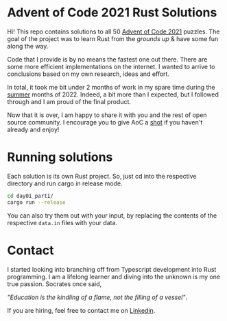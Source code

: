 # Advent of Code 2021 Rust Solutions 

Hi! This repo contains solutions to all 50 [Advent of Code 2021](https://adventofcode.com/2021) puzzles.
The goal of the project was to learn Rust from the *grounds up* & have some fun along the way.

Code that I provide is by no means the fastest one out there. There are some more efficient implementations on the internet.
I wanted to arrive to conclusions based on my own research, ideas and effort.

In total, it took me bit under 2 months of work in my spare time during the [summer](https://en.wikipedia.org/wiki/Christmas_in_July) months of 2022.
Indeed, a bit more than I expected, but I followed through and I am proud of the final product.

Now that it is over, I am happy to share it with you and the rest of open source community. 
I encourage you to give AoC a [shot](https://adventofcode.com/2021/day/1) if you haven't already and enjoy!

# Running solutions

Each solution is its own Rust project. So, just cd into the respective directory and run cargo in release mode.

```zsh
cd day01_part1/
cargo run --release
```

You can also try them out with your input, by replacing the contents of the respective `data.in` files with your data.

# Contact

I started looking into branching off from Typescript development into Rust programming. 
I am a lifelong learner and diving into the unknown is my one true passion. Socrates once said,

*"Education is the kindling of a flame, not the filling of a vessel"*.

If you are hiring, feel free to contact me on [Linkedin](https://www.linkedin.com/in/jan-male%C5%A1-49013616a/).
